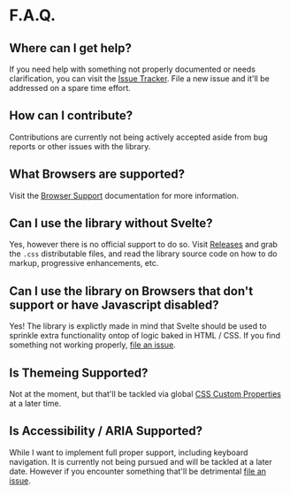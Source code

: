 # F.A.Q.

## Where can I get help?

If you need help with something not properly documented or needs clarification, you can visit the [Issue Tracker](https://github.com/novacbn/kahi-ui/issues). File a new issue and it'll be addressed on a spare time effort.

## How can I contribute?

Contributions are currently not being actively accepted aside from bug reports or other issues with the library.

## What Browsers are supported?

Visit the [Browser Support](../framework/browser-support.md) documentation for more information.

## Can I use the library without Svelte?

Yes, however there is no official support to do so. Visit [Releases](https://github.com/novacbn/kahi-ui/releases) and grab the `.css` distributable files, and read the library source code on how to do markup, progressive enhancements, etc.

## Can I use the library on Browsers that don't support or have Javascript disabled?

Yes! The library is explictly made in mind that Svelte should be used to sprinkle extra functionality ontop of logic baked in HTML / CSS. If you find something not working properly, [file an issue](https://github.com/novacbn/kahi-ui/issues).

## Is Themeing Supported?

Not at the moment, but that'll be tackled via global [CSS Custom Properties](https://developer.mozilla.org/en-US/docs/Web/CSS/Using_CSS_custom_properties) at a later time.

## Is Accessibility / ARIA Supported?

While I want to implement full proper support, including keyboard navigation. It is currently not being pursued and will be tackled at a later date. However if you encounter something that'll be detrimental [file an issue](https://github.com/novacbn/kahi-ui/issues).
